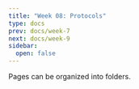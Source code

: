 ```yaml
---
title: "Week 08: Protocols"
type: docs
prev: docs/week-7
next: docs/week-9
sidebar:
  open: false
---
```


Pages can be organized into folders.
